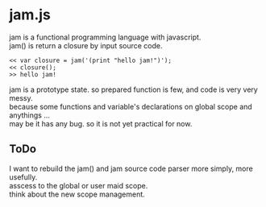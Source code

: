 # jam.js
jam is a  functional programming language with javascript.  
jam() is return a closure by input source code.  

    << var closure = jam('(print "hello jam!")');
    << closure();
    >> hello jam!

jam is a prototype state. so prepared function is few, and code is very very messy.  
because some functions and variable's declarations on global scope and anythings ...  
may be it has any bug. so it is not yet practical for now.  

## ToDo
I want to rebuild the jam() and jam source code parser more simply, more usefully.  
asscess to the global or user maid scope.  
think about the new scope management.  
